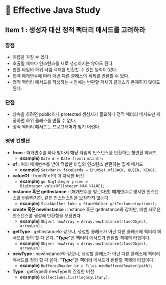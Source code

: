 # 📙 Effective Java Study

## Item 1 : 생성자 대신 정적 팩터리 메서드를 고려하라

### 장점
- 이름을 가질 수 있다.
- 호출될 때마다 인스턴스를 새로 생성하지는 않아도 된다.
- 반환 타입의 하위 타입 객체를 반환할 수 있는 능력이 있다.
- 입력 매개변수에 따라 매번 다른 클래스의 객체를 반환할 수 있다.
- 정적 팩터리 메서드를 작성하는 시점에는 반환할 객체의 클래스가 존재하지 않아도 된다.

### 단점
- 상속을 하려면 public이나 protected 생성자가 필요하니 정적 패터리 메서드만 제공하면 하위 클래스를 만들 수 없다.
- 정적 팩터리 메서드는 프로그래머가 찾기 어렵다.

### 명명 컨벤션
- **from** : 매개변수를 하나 받아서 해당 타입의 인스턴스를 반환하는 형변환 메서드
  - **example)** ``` Date d = Date.from(instant); ```
- **of** : 여러 매개변수를 받아 적합한 타입의 인스턴스 반환하는 집계 메서드 
  - **example)** ``` Set<Rank> faceCards = EnumSet.of(JACK, QUEEN, KING); ```
- **valueOf** : from과 of의 더 자세한 버전
  - **example)** ```go BigInteger prime = BigInteger.valueOf(Integer.MAX_VALUE); ```
- **instance 혹은 getInstance** : (매개변수를 받는다면) 매개변수로 명시한 인스턴스를 반환하지만, 같은 인스턴스임을 보장하지 않는다.
  - **example)** ``` StackWalker luke = StackWalker.getInstance(options); ```
- **create 혹은 newInstance** : instance 혹은 getInstance와 같지만, 매번 새로운 인스턴스를 생성해 반환함을 보장한다.
  - **example)** ``` Object newArray = Array.newInstance(classObject, arrayLen); ```
- **getType** : getInstance와 같으나, 생성할 클래스가 아닌 다른 클래스에 팩터리 메서드를 정의 할 때 쓴다. "**_Type_**"은 팩터리 메서드가 반환할 객체의 타입이다.
  - **example)** ``` Object newArray = Array.newInstance(classObject, arrayLen); ```
- **newType** : newInstance와 같으나, 생성할 클래스가 아닌 다른 클래스에 팩터리 메서드를 정의 할 때 쓴다. "**_Type_**"은 팩터리 메서드가 반환할 객체의 타입이다.
  - **example)** ``` BufferedReader br = Files.newBufferedReader(path); ```
- **Type** : getType과 newType의 간결한 버전
  - **example)** ``` Collections.list(legacyLitany); ```
  
 

